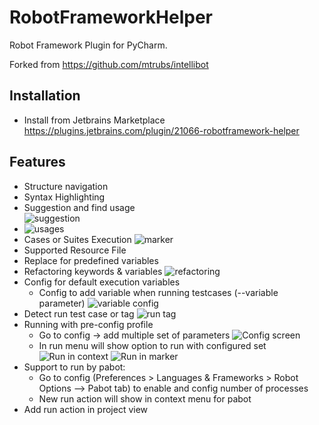 # RobotFrameworkHelper
<!-- Plugin description -->
Robot Framework Plugin for PyCharm.

Forked from https://github.com/mtrubs/intellibot


## Installation
* Install from Jetbrains Marketplace https://plugins.jetbrains.com/plugin/21066-robotframework-helper

## Features
* Structure navigation 
* Syntax Highlighting
* Suggestion and find usage   
  ![suggestion](https://raw.githubusercontent.com/trannghia190/robotframework-helper/master/docs/imgs/suggestion.png)
* ![usages](https://raw.githubusercontent.com/trannghia190/robotframework-helper/master/docs/imgs/find_usage.png)
* Cases or Suites Execution
  ![marker](https://raw.githubusercontent.com/trannghia190/robotframework-helper/master/docs/imgs/marker.png)
* Supported Resource File
* Replace for predefined variables
* Refactoring keywords & variables
  ![refactoring](https://raw.githubusercontent.com/trannghia190/robotframework-helper/master/docs/imgs/refactoring.png)
* Config for default execution variables
  * Config to add variable when running testcases (--variable parameter)
  ![variable config](https://raw.githubusercontent.com/trannghia190/robotframework-helper/master/docs/imgs/run_variable_config.png)
* Detect run test case or tag
  ![run tag](https://raw.githubusercontent.com/trannghia190/robotframework-helper/master/docs/imgs/run_tag.png)
* Running with pre-config profile
  * Go to config -> add multiple set of parameters
  ![Config screen](https://raw.githubusercontent.com/trannghia190/robotframework-helper/master/docs/imgs/config_run_template.png)
  * In run menu will show option to run with configured set
  ![Run in context](https://raw.githubusercontent.com/trannghia190/robotframework-helper/master/docs/imgs/run_with_multi_template_context.png)
  ![Run in marker](https://raw.githubusercontent.com/trannghia190/robotframework-helper/master/docs/imgs/run_with_multi_template_marker.png)
* Support to run by pabot:
  * Go to config (Preferences > Languages & Frameworks > Robot Options --> Pabot tab) to enable and config number of processes
  * New run action will show in context menu for pabot
* Add run action in project view

<!-- Plugin description end -->
